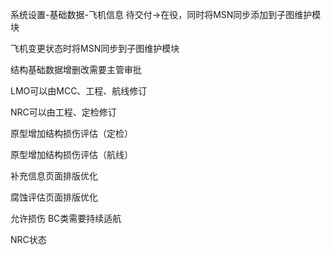 系统设置-基础数据-飞机信息 待交付->在役，同时将MSN同步添加到子图维护模块

 飞机变更状态时将MSN同步到子图维护模块



结构基础数据增删改需要主管审批



LMO可以由MCC、工程、航线修订

NRC可以由工程、定检修订

原型增加结构损伤评估（定检）

原型增加结构损伤评估（航线）



补充信息页面排版优化

腐蚀评估页面排版优化



允许损伤 BC类需要持续适航

NRC状态